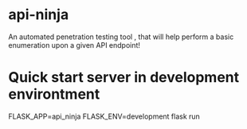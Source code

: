 # api-ninja
An automated penetration testing tool , that will help perform a basic enumeration upon a given API endpoint!

# Quick start server in development environtment
  FLASK_APP=api_ninja FLASK_ENV=development flask run
